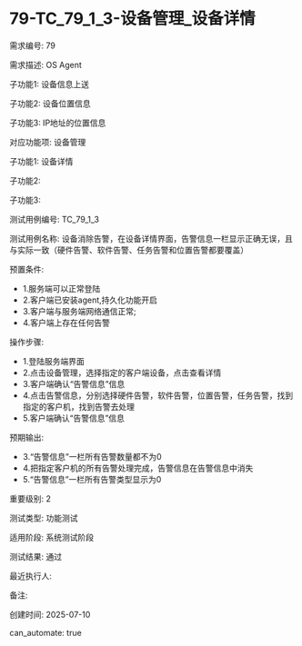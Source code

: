 # 79-TC_79_1_3-设备管理_设备详情

需求编号: 79

需求描述: OS Agent

子功能1: 设备信息上送

子功能2: 设备位置信息

子功能3: IP地址的位置信息


对应功能项: 设备管理

子功能1: 设备详情

子功能2: 

子功能3: 


测试用例编号: TC_79_1_3

测试用例名称: 设备消除告警，在设备详情界面，告警信息一栏显示正确无误，且与实际一致（硬件告警、软件告警、任务告警和位置告警都要覆盖）

预置条件:
- 1.服务端可以正常登陆
- 2.客户端已安装agent,持久化功能开启
- 3.客户端与服务端网络通信正常;
- 4.客户端上存在任何告警

操作步骤:
- 1.登陆服务端界面
- 2.点击设备管理，选择指定的客户端设备，点击查看详情
- 3.客户端确认“告警信息”信息
- 4.点击告警信息，分别选择硬件告警，软件告警，位置告警，任务告警，找到指定的客户机，找到告警去处理
- 5.客户端确认“告警信息”信息

预期输出:
- 3.“告警信息”一栏所有告警数量都不为0
- 4.把指定客户机的所有告警处理完成，告警信息在告警信息中消失
- 5.“告警信息”一栏所有告警类型显示为0

重要级别: 2

测试类型: 功能测试

适用阶段: 系统测试阶段

测试结果: 通过

最近执行人: 

备注: 

创建时间: 2025-07-10

can_automate: true
